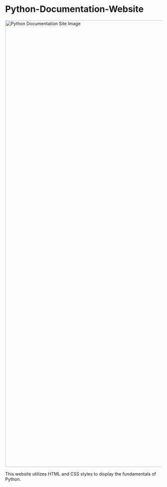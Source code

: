 # Python-Documentation-Website

<img width="1438" alt="Python Documentation Site Image" src="https://github.com/MayDim/Python-Documentation-Website/assets/82064763/020b4321-6bfe-41e4-a83c-3855dd365b14">

This website utilizes HTML and CSS styles to display the fundamentals of Python. 
